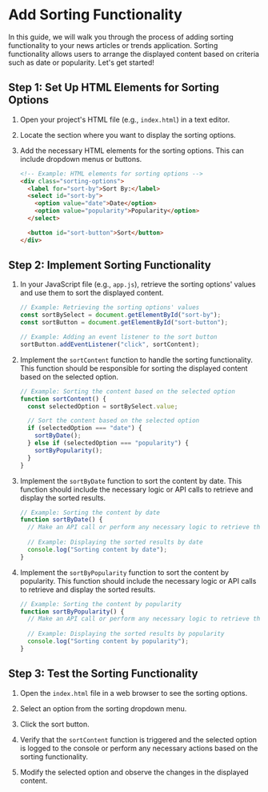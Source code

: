 # Add Sorting Functionality

In this guide, we will walk you through the process of adding sorting functionality to your news articles or trends application. Sorting functionality allows users to arrange the displayed content based on criteria such as date or popularity. Let's get started!

## Step 1: Set Up HTML Elements for Sorting Options

1. Open your project's HTML file (e.g., `index.html`) in a text editor.

2. Locate the section where you want to display the sorting options.

3. Add the necessary HTML elements for the sorting options. This can include dropdown menus or buttons.
    
    ```html
    <!-- Example: HTML elements for sorting options -->
    <div class="sorting-options">
      <label for="sort-by">Sort By:</label>
      <select id="sort-by">
        <option value="date">Date</option>
        <option value="popularity">Popularity</option>
      </select>
    
      <button id="sort-button">Sort</button>
    </div>
    ```

## Step 2: Implement Sorting Functionality

1. In your JavaScript file (e.g., `app.js`), retrieve the sorting options' values and use them to sort the displayed content.

    ```javascript
    // Example: Retrieving the sorting options' values
    const sortBySelect = document.getElementById("sort-by");
    const sortButton = document.getElementById("sort-button");
    
    // Example: Adding an event listener to the sort button
    sortButton.addEventListener("click", sortContent);
    ```

2. Implement the `sortContent` function to handle the sorting functionality. This function should be responsible for sorting the displayed content based on the selected option.
    
    ```javascript
    // Example: Sorting the content based on the selected option
    function sortContent() {
      const selectedOption = sortBySelect.value;
    
      // Sort the content based on the selected option
      if (selectedOption === "date") {
        sortByDate();
      } else if (selectedOption === "popularity") {
        sortByPopularity();
      }
    }
    ```

3. Implement the `sortByDate` function to sort the content by date. This function should include the necessary logic or API calls to retrieve and display the sorted results.

    ```javascript
    // Example: Sorting the content by date
    function sortByDate() {
      // Make an API call or perform any necessary logic to retrieve the sorted results
      
      // Example: Displaying the sorted results by date
      console.log("Sorting content by date");
    }
    ```

4. Implement the `sortByPopularity` function to sort the content by popularity. This function should include the necessary logic or API calls to retrieve and display the sorted results.

    ```javascript
    // Example: Sorting the content by popularity
    function sortByPopularity() {
      // Make an API call or perform any necessary logic to retrieve the sorted results
      
      // Example: Displaying the sorted results by popularity
      console.log("Sorting content by popularity");
    }
    ```

## Step 3: Test the Sorting Functionality

1. Open the `index.html` file in a web browser to see the sorting options.

2. Select an option from the sorting dropdown menu.

3. Click the sort button.

4. Verify that the `sortContent` function is triggered and the selected option is logged to the console or perform any necessary actions based on the sorting functionality.

5. Modify the selected option and observe the changes in the displayed content.

